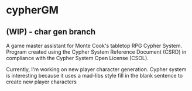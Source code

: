 # cypherGM
## (WIP) - char gen branch
A game master assistant for Monte Cook's tabletop RPG Cypher System.
Program created using the Cypher System Reference Document (CSRD) in compliance with the Cypher System Open License (CSOL).  

Currently, I'm working on new player character generation. 
Cypher system is interesting because it uses a mad-libs style fill in the blank sentence to create new player characters
